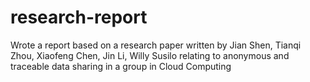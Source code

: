 # research-report
Wrote a report based on a research paper written by Jian Shen, Tianqi Zhou, Xiaofeng Chen, Jin Li, Willy Susilo relating to anonymous and traceable data sharing in a group in Cloud Computing
